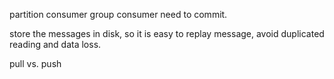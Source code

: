 partition
consumer group
  consumer need to commit.

store the messages in disk, so it is easy to replay message, avoid duplicated reading and data loss.

pull vs. push
